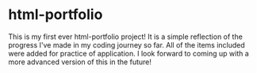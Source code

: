 # html-portfolio
This is my first ever html-portfolio project! It is a simple reflection of the progress I've made in my coding journey so far. All of the items included were added for practice of application. I look forward to coming up with a more advanced version of this in the future!
